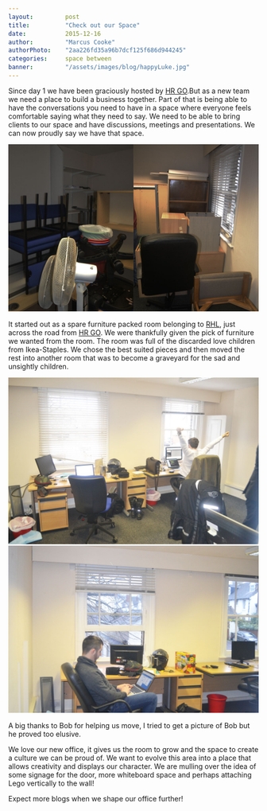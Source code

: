 ```yaml
---
layout: 		post
title:  		"Check out our Space"
date:   		2015-12-16
author: 		"Marcus Cooke"
authorPhoto:	"2aa226fd35a96b7dcf125f686d944245"
categories: 	space between
banner:			"/assets/images/blog/happyLuke.jpg"
---
```


Since day 1 we have been graciously hosted by [HR GO](http://www.hrgo.co.uk).But as a new team we need a place to build a business together. Part of that is being able to have the conversations you need to have in a space where everyone feels comfortable saying what they need to say. We need to be able to bring clients to our space and have discussions, meetings and presentations. We can now proudly say we have that space.

<img src="/assets/images/blog/storeRoom.jpg" alt="A dark room packed with furniture from floor to ceiling." class="img img-vMargin">

It started out as a spare furniture packed room belonging to [RHL](http://www.rhl.co.uk), just across the road from [HR GO](http://www.hrgo.co.uk). We were thankfully given the pick of furniture we wanted from the room. The room was full of the discarded love children from Ikea-Staples. We chose the best suited pieces and then moved the rest into another room that was to become a graveyard for the sad and unsightly children.

<img src="/assets/images/blog/lukeYata.jpg" alt="Luke is celebrating after a days heavy lifting" class="img img-vMargin">
<img src="/assets/images/blog/marcusSitting.jpg" alt="Marcus is sitting working" class="img img-vMargin">

A big thanks to Bob for helping us move, I tried to get a picture of Bob but he proved too elusive.

We love our new office, it gives us the room to grow and the space to create a culture we can be proud of. We want to evolve this area into a place that allows creativity and displays our character. We are mulling over the idea of some signage for the door, more whiteboard space and perhaps attaching Lego vertically to the wall!

Expect more blogs when we shape our office further! 